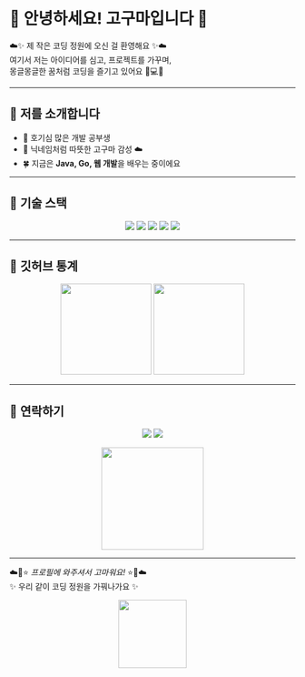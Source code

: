 # 🌸 안녕하세요! 고구마입니다 🌸

☁️✨ 제 작은 코딩 정원에 오신 걸 환영해요 ✨☁️  
여기서 저는 아이디어를 심고, 프로젝트를 가꾸며,  
몽글몽글한 꿈처럼 코딩을 즐기고 있어요 🌱💻💖  


---

## 🌼 저를 소개합니다
- 🐥 호기심 많은 개발 공부생  
- 🍠 닉네임처럼 따뜻한 고구마 감성 ☁️  
- 🍀 지금은 **Java, Go, 웹 개발**을 배우는 중이에요  

---

## 🎀 기술 스택
<p align="center">
  <img src="https://img.shields.io/badge/Java-FFD6A5?style=for-the-badge&logo=openjdk&logoColor=white"/>
  <img src="https://img.shields.io/badge/Go-FFB5E8?style=for-the-badge&logo=go&logoColor=white"/>
  <img src="https://img.shields.io/badge/HTML-FFF685?style=for-the-badge&logo=html5&logoColor=black"/>
  <img src="https://img.shields.io/badge/CSS-FFC6FF?style=for-the-badge&logo=css3&logoColor=white"/>
  <img src="https://img.shields.io/badge/JavaScript-FFFA9E?style=for-the-badge&logo=javascript&logoColor=black"/>
</p>

---

## 🌟 깃허브 통계
<p align="center">
  <img src="https://github-readme-stats.vercel.app/api?username=goguma1111&show_icons=true&theme=tokyonight&title_color=FFB6C1&icon_color=FFD700" height="160"/>
  <img src="https://github-readme-stats.vercel.app/api/top-langs/?username=goguma1111&layout=compact&theme=tokyonight&title_color=FFB6C1" height="160"/>
</p>

---

## 🐰 연락하기
<p align="center">
  <a href="https://github.com/goguma1111"><img src="https://img.shields.io/badge/GitHub-FFF0F5?style=flat-square&logo=github&logoColor=black"/></a>
  <a href="mailto:doffltm1125@naver.com"><img src="https://img.shields.io/badge/Email-FFD1DC?style=flat-square&logo=gmail&logoColor=black"/></a>
</p>

<p align="center">
  <img src="https://media.giphy.com/media/3oriO0OEd9QIDdllqo/giphy.gif" width="180px"/>
</p>

---

☁️🌸⭐ _프로필에 와주셔서 고마워요!_ ⭐🌸☁️  
✨ 우리 같이 코딩 정원을 가꿔나가요 ✨  

<p align="center">
  <img src="https://media.giphy.com/media/JIX9t2j0ZTN9S/giphy.gif" width="120px"/>
</p>

